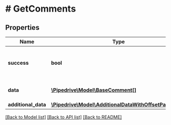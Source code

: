 # # GetComments

## Properties

Name | Type | Description | Notes
------------ | ------------- | ------------- | -------------
**success** | **bool** | If the request was successful or not | [optional]
**data** | [**\Pipedrive\Model\BaseComment[]**](BaseComment.md) | The array of comments | [optional]
**additional_data** | [**\Pipedrive\Model\AdditionalDataWithOffsetPagination**](AdditionalDataWithOffsetPagination.md) |  | [optional]

[[Back to Model list]](../../README.md#models) [[Back to API list]](../../README.md#endpoints) [[Back to README]](../../README.md)
